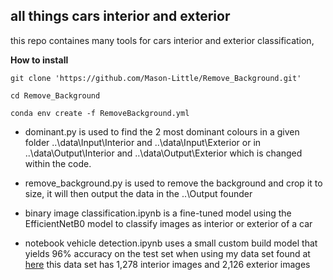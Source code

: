## all things cars interior and exterior

this repo containes many tools for cars interior and exterior classification,

**How to install**
```
git clone 'https://github.com/Mason-Little/Remove_Background.git'

cd Remove_Background

conda env create -f RemoveBackground.yml
```

 - dominant.py is used to find the 2 most dominant colours in a given folder ..\\data\\Input\\Interior and ..\\data\\Input\\Exterior or in ..\\data\\Output\\Interior and ..\\data\\Output\\Exterior which is changed within the code.

 - remove_background.py is used to remove the background and crop it to size, it will then output the data in the ..\\Output founder
 - binary image classification.ipynb is a fine-tuned model using the EfficientNetB0 model to classify images as interior or exterior of a car
 - notebook vehicle detection.ipynb uses a small custom build model that yields 96% accuracy on the test set when using my data set found at [here](https://drive.google.com/file/d/1XGXDr-L7VyGX-LRtDYUQIZzeGqYIQlL9/view) this data set has 1,278 interior images and 2,126 exterior images

 


